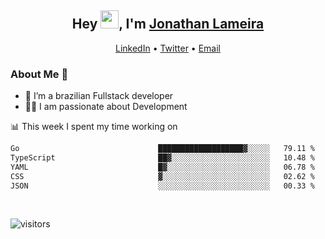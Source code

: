 <h2 align="center">Hey <img src="https://github.com/TheDudeThatCode/TheDudeThatCode/blob/master/Assets/Hi.gif" width="29">, I'm <a href="https://www.linkedin.com/in/jonathanlameira/">Jonathan Lameira</a></h2>
<p align="center">
  <a href="https://www.linkedin.com/in/jonathanlameira/">LinkedIn</a> •
  <a href="https://twitter.com/jlameira">Twitter</a> •
  <a href="mailto:jlameira@gmail.com">Email</a>
</p>

### About Me 🚀
- 🌱  I’m a brazilian Fullstack developer</br>
- 👨‍💻  I am passionate about Development</br>

<!-- ![Jonathan Lameira github stats](https://github-readme-stats.vercel.app/api?username=jlameirameli&show_icons=true&hide_border=true)&nbsp;&nbsp; -->

📊 This week I spent my time working on
<!--START_SECTION:waka-->

```txt
Go                               ███████████████████▓░░░░░   79.11 %
TypeScript                       ██▓░░░░░░░░░░░░░░░░░░░░░░   10.48 %
YAML                             █▓░░░░░░░░░░░░░░░░░░░░░░░   06.78 %
CSS                              ▓░░░░░░░░░░░░░░░░░░░░░░░░   02.62 %
JSON                             ░░░░░░░░░░░░░░░░░░░░░░░░░   00.33 %
```

<!--END_SECTION:waka-->

<br />

![visitors](https://visitor-badge.laobi.icu/badge?page_id=jlameira.jlameira)
